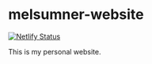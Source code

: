 # melsumner-website

[![Netlify Status](https://api.netlify.com/api/v1/badges/6e253e64-929d-47f7-93f8-279342029037/deploy-status)](https://app.netlify.com/sites/melsumner/deploys)

This is my personal website.
